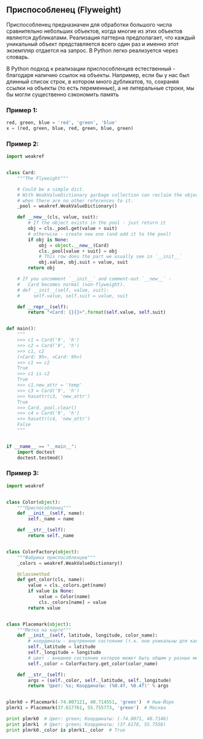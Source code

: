 ## Приспособленец (Flyweight)

Приспособленец предназначен для обработки большого числа сравнительно небольших объектов, когда многие из этих объектов являются дубликатами. Реализация паттерна предполагает, что каждый уникальный объект представляется всего один раз и именно этот экземпляр отдается на запрос. В Python легко реализуется через словарь.

В Python подход к реализации приспособленцев естественный - благодаря наличию ссылок на объекты. Например, если бы у нас был длинный список строк, в котором много дубликатов, то, сохраняя ссылки на объекты (то есть переменные), а не литеральные строки, мы бы могли существенно сэкономить память

### Пример 1:
```python
red, green, blue = 'red', 'green', 'blue'
x = (red, green, blue, red, green, blue, green)
```

### Пример 2:
```python
import weakref


class Card:
    """The Flyweight"""

    # Could be a simple dict.
    # With WeakValueDictionary garbage collection can reclaim the object
    # when there are no other references to it.
    _pool = weakref.WeakValueDictionary()

    def __new__(cls, value, suit):
        # If the object exists in the pool - just return it
        obj = cls._pool.get(value + suit)
        # otherwise - create new one (and add it to the pool)
        if obj is None:
            obj = object.__new__(Card)
            cls._pool[value + suit] = obj
            # This row does the part we usually see in `__init__`
            obj.value, obj.suit = value, suit
        return obj

    # If you uncomment `__init__` and comment-out `__new__` -
    #   Card becomes normal (non-flyweight).
    # def __init__(self, value, suit):
    #     self.value, self.suit = value, suit

    def __repr__(self):
        return "<Card: {}{}>".format(self.value, self.suit)


def main():
    """
    >>> c1 = Card('9', 'h')
    >>> c2 = Card('9', 'h')
    >>> c1, c2
    (<Card: 9h>, <Card: 9h>)
    >>> c1 == c2
    True
    >>> c1 is c2
    True
    >>> c1.new_attr = 'temp'
    >>> c3 = Card('9', 'h')
    >>> hasattr(c3, 'new_attr')
    True
    >>> Card._pool.clear()
    >>> c4 = Card('9', 'h')
    >>> hasattr(c4, 'new_attr')
    False
    """


if __name__ == "__main__":
    import doctest
    doctest.testmod()
```

### Пример 3:
```python
import weakref


class Color(object):
    """Приспособленец"""
    def __init__(self, name):
        self._name = name

    def __str__(self):
        return self._name


class ColorFactory(object):
    """Фабрика приспособленцев"""
    _colors = weakref.WeakValueDictionary()

    @classmethod
    def get_color(cls, name):
        value = cls._colors.get(name)
        if value is None:
            value = Color(name)
            cls._colors[name] = value
        return value


class Placemark(object):
    """Метка на карте"""
    def __init__(self, latitude, longitude, color_name):
        # координаты - внутреннее состояние (т.к. они уникальны для каждой метки)
        self._latitude = latitude
        self._longitude = longitude
        # цвет - внешнее состояние которое может быть общим у разных меток
        self._color = ColorFactory.get_color(color_name)

    def __str__(self):
        args = (self._color, self._latitude, self._longitude)
        return 'Цвет: %s; Координаты: (%0.4f, %0.4f)' % args


plmrk0 = Placemark(-74.007121, 40.714551, 'green')  # Нью-Йорк
plmrk1 = Placemark(37.617761, 55.755773, 'green')  # Москва

print plmrk0  # Цвет: green; Координаты: (-74.0071, 40.7146)
print plmrk1  # Цвет: green; Координаты: (37.6178, 55.7558)
print plmrk0._color is plmrk1._color  # True
```

